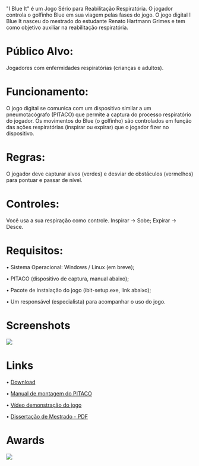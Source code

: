 "I Blue It" é um Jogo Sério para Reabilitação Respiratória. O jogador controla o golfinho Blue em sua viagem pelas fases do jogo. O jogo digital I Blue It nasceu do mestrado do estudante Renato Hartmann Grimes e tem como objetivo auxiliar na reabilitação respiratória. 

# Público Alvo: 

Jogadores com enfermidades respiratórias (crianças e adultos).

# Funcionamento:

O jogo digital se comunica com um dispositivo similar a um pneumotacógrafo (PITACO) que permite a captura do processo respiratório do jogador. Os movimentos do Blue (o golfinho) são controlados em função das ações respiratórias (inspirar ou expirar) que o jogador fizer no dispositivo.

# Regras:

O jogador deve capturar alvos (verdes) e desviar de obstáculos (vermelhos) para pontuar e passar de nível.

# Controles: 

Você usa a sua respiração como controle. Inspirar -> Sobe; Expirar -> Desce.

# Requisitos:

• Sistema Operacional: Windows / Linux (em breve);

• PITACO (dispositivo de captura, manual abaixo);

• Pacote de instalação do jogo (ibit-setup.exe, link abaixo);

• Um responsável (especialista) para acompanhar o uso do jogo.

# Screenshots

<img src="https://image.ibb.co/kV5ZQK/vlcsnap_2018_09_03_17h57m44s519.png"/>

# Links

• [Download](https://drive.google.com/uc?id=1dSzWp0a-BEYvkv__IfMXQMjR0E5Axyai&export=download)

• [Manual de montagem do PITACO](https://udesc-my.sharepoint.com/:w:/g/personal/01702713237_edu_udesc_br/ERF815YxUnZFkQGV9SCuVBwB9CRHM8Kf9EwcWZRPLmxARg?e=pqh1Bb) 

• [Vídeo demonstração do jogo](https://www.youtube.com/watch?v=Pw-f9pR77W0)

• [Dissertação de Mestrado - PDF](https://drive.google.com/open?id=1TOilD4HCH9VaHwWfTK3c2EA2ZrM0aYv0)

# Awards

<img src="http://www.laurelleavesawardmaker.com/dl/8DFBEA2EEE_20181014_132140_leaf_sized.png" />
